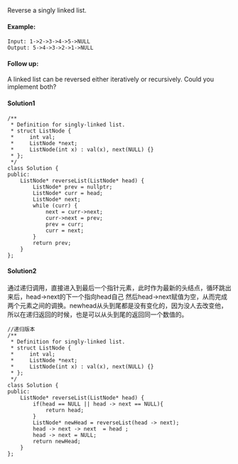 Reverse a singly linked list.

#### Example:
```
Input: 1->2->3->4->5->NULL
Output: 5->4->3->2->1->NULL
```

#### Follow up:
A linked list can be reversed either iteratively or recursively. Could you implement both?

#### Solution1
```
/**
 * Definition for singly-linked list.
 * struct ListNode {
 *     int val;
 *     ListNode *next;
 *     ListNode(int x) : val(x), next(NULL) {}
 * };
 */
class Solution {
public:
    ListNode* reverseList(ListNode* head) {
        ListNode* prev = nullptr;
        ListNode* curr = head;
        ListNode* next;
        while (curr) {
            next = curr->next;
            curr->next = prev;
            prev = curr;
            curr = next;
        }
        return prev;
    }
};
```

#### Solution2
通过递归调用，直接进入到最后一个指针元素，此时作为最新的头结点，循环跳出来后，head->next的下一个指向head自己 然后head->next赋值为空，从而完成两个元素之间的调换。newhead从头到尾都是没有变化的，因为没人去改变他，所以在递归返回的时候，也是可以从头到尾的返回同一个数值的。
```
//递归版本
/**
 * Definition for singly-linked list.
 * struct ListNode {
 *     int val;
 *     ListNode *next;
 *     ListNode(int x) : val(x), next(NULL) {}
 * };
 */
class Solution {
public:
    ListNode* reverseList(ListNode* head) {
        if(head == NULL || head -> next == NULL){
            return head;
        }
	    ListNode* newHead = reverseList(head -> next);
	    head -> next -> next  = head ;
	    head -> next = NULL;
	    return newHead;
    }
};
```